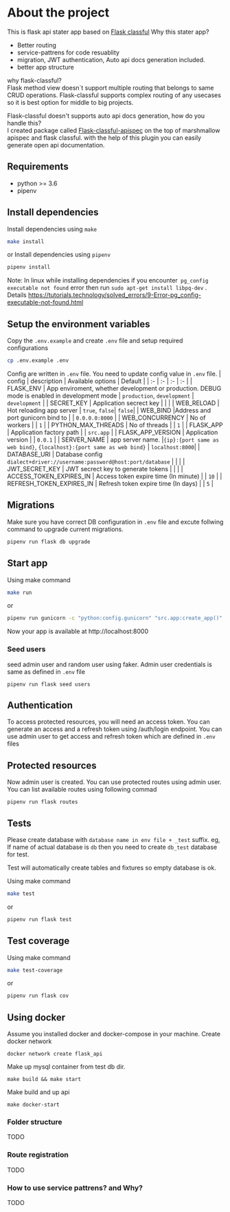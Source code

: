 # About the project
This is flask api stater app based on [Flask classful](https://flask-classful.teracy.org)
Why this stater app?  
- Better routing
- service-pattrens for code resuablity
- migration, JWT authentication, Auto api docs generation included.
- better app structure

why flask-classful?  
Flask method view doesn`t support multiple routing that belongs to same CRUD operations.
Flask-classful supports complex routing of any usecases so it is best option for middle to big projects.

Flask-classful doesn't supports auto api docs generation, how do you handle this?  
I created package called  [Flask-classful-apispec](https://github.com/dev-rijan/flask-classful-apispec) on the top of marshmallow apispec and flask classful.
with the help of this plugin you can easily generate open api documentation.



## Requirements

* python >= 3.6
* pipenv

## Install dependencies
 Install dependencies using `make`
```bash
make install
```
or Install dependencies using `pipenv`
```bash
pipenv install
```
Note:  In linux while installing dependencies if you encounter` pg_config executable not found` error then run
`sudo apt-get install libpq-dev` .
Details https://tutorials.technology/solved_errors/9-Error-pg_config-executable-not-found.html

## Setup the environment variables

Copy the `.env.example` and create `.env` file and setup required configurations

```bash
cp .env.example .env
```
Config are written in `.env` file. You need to update config value in `.env` file.
| config | description  | Available options | Default |
| :-  | :- | :- | :- |
| FLASK_ENV | App enviroment, whether development or production. DEBUG mode is enabled in development mode | `production`, `development` | `development` | 
| SECRET_KEY | Application secrect key | | |
| WEB_RELOAD | Hot reloading app server | `true`, `false`| `false`|
| WEB_BIND |Address and port gunicorn bind to | | `0.0.0.0:8000` |
| WEB_CONCURRENCY | No of workers | | `1` |
| PYTHON_MAX_THREADS | No of threads | | `1` |
| FLASK_APP | Application factory path | | `src.app` | 
| FLASK_APP_VERSION | Application version | | `0.0.1` | 
| SERVER_NAME | app server name. |`{ip}:{port same as web bind}`, `{localhost}:{port same as web bind}` | `localhost:8000`| 
| DATABASE_URI | Database config `dialect+driver://username:password@host:port/database` | |  | 
| JWT_SECRET_KEY | JWT secrect key to generate tokens | |  | 
| ACCESS_TOKEN_EXPIRES_IN | Access token expire time (In minute) | | `10` |
| REFRESH_TOKEN_EXPIRES_IN | Refresh token expire time (In days) | | `5` |





## Migrations
Make sure you have correct DB configuration in `.env` file and excute follwing command to upgrade current migrations.

```bash
pipenv run flask db upgrade
```

## Start app
 Using make command
```bash
make run
```
 or

 ```bash
pipenv run gunicorn -c "python:config.gunicorn" "src.app:create_app()"
```
Now your app is available at http://localhost:8000

### Seed users
seed admin user and random user using faker. Admin user credentials is same as defined in `.env` file
```
pipenv run flask seed users
```
## Authentication  
To access protected resources, you will need an access token.
You can generate an access and a refresh token using /auth/login endpoint. You can use admin user to get access and refresh token which are defined in `.env` files

## Protected resources

 Now admin user is created. You can use protected routes using admin user.
 You can list available routes using following commad
 ```
 pipenv run flask routes
 ```

## Tests
Please create database with `database name in env file + _test` suffix. eg, If name of actual database is `db`
then you need to create `db_test` database for test.

Test will automatically create tables and fixtures so empty database is ok.

Using make command
```bash
make test
```
 or

 ```bash
pipenv run flask test
```

## Test coverage
Using make command
```bash
make test-coverage
```
 or

 ```bash
pipenv run flask cov
```

## Using docker
Assume you installed docker and docker-compose in your machine.
Create docker network
```
docker network create flask_api
```

Make up mysql container from test db dir.
 ```
make build && make start
```
 Make build and up api
 ```
make docker-start
```

### Folder structure  
 TODO
 
### Route registration
  TODO

### How to use service pattrens? and Why?
TODO
